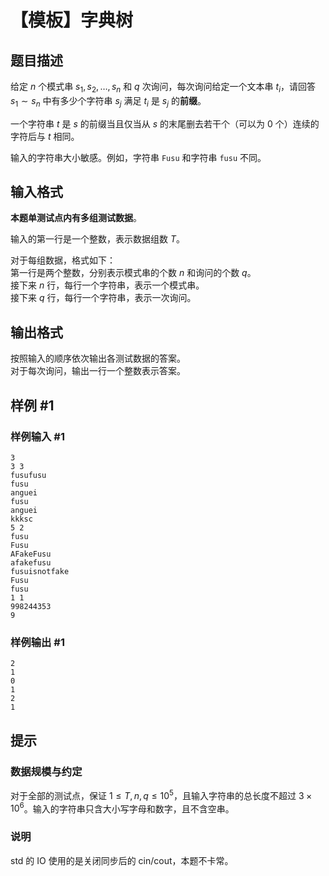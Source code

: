 # 【模板】字典树

## 题目描述

给定 $n$ 个模式串 $s_1, s_2, \dots, s_n$ 和 $q$ 次询问，每次询问给定一个文本串 $t_i$，请回答 $s_1 \sim s_n$ 中有多少个字符串 $s_j$ 满足 $t_i$ 是 $s_j$ 的**前缀**。

一个字符串 $t$ 是 $s$ 的前缀当且仅当从 $s$ 的末尾删去若干个（可以为 0 个）连续的字符后与 $t$ 相同。

输入的字符串大小敏感。例如，字符串 `Fusu` 和字符串 `fusu` 不同。

## 输入格式

**本题单测试点内有多组测试数据**。  

输入的第一行是一个整数，表示数据组数 $T$。

对于每组数据，格式如下：  
第一行是两个整数，分别表示模式串的个数 $n$ 和询问的个数 $q$。  
接下来 $n$ 行，每行一个字符串，表示一个模式串。  
接下来 $q$ 行，每行一个字符串，表示一次询问。

## 输出格式

按照输入的顺序依次输出各测试数据的答案。  
对于每次询问，输出一行一个整数表示答案。

## 样例 #1

### 样例输入 #1
```
3
3 3
fusufusu
fusu
anguei
fusu
anguei
kkksc
5 2
fusu
Fusu
AFakeFusu
afakefusu
fusuisnotfake
Fusu
fusu
1 1
998244353
9
```

### 样例输出 #1

```
2
1
0
1
2
1
```

## 提示

### 数据规模与约定

对于全部的测试点，保证 $1 \leq T, n, q\leq 10^5$，且输入字符串的总长度不超过 $3 \times 10^6$。输入的字符串只含大小写字母和数字，且不含空串。

### 说明
std 的 IO 使用的是关闭同步后的 cin/cout，本题不卡常。
